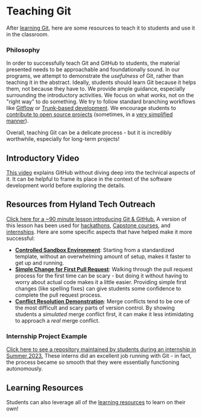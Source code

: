 # Teaching Git
After [learning Git](LearningGit.md), here are some resources to teach it to students and use it in the classroom.

### Philosophy
In order to successfully teach Git and GitHub to students, the material presented needs to be approachable and foundationally sound. In our programs, we attempt to demonstrate the _usefulness_ of Git, rather than teaching it in the abstract. Ideally, students should learn Git because it helps them, not because they have to. We provide ample guidance, especially surrounding the introductory activities. We focus on what _works_, not on the "right way" to do something. We try to follow standard branching workflows like [Gitflow](https://www.atlassian.com/git/tutorials/comparing-workflows/gitflow-workflow) or [Trunk-based development](https://www.atlassian.com/continuous-delivery/continuous-integration/trunk-based-development). We encourage students to [contribute to open source projects](https://docs.github.com/en/get-started/exploring-projects-on-github/contributing-to-a-project) (sometimes, in a [very simplified manner](https://github.com/firstcontributions/first-contributions?tab=readme-ov-file#first-contributions)).

Overall, teaching Git can be a delicate process - but it is incredibly worthwhile, especially for long-term projects!

## Introductory Video
[This video](https://www.youtube.com/watch?v=w3jLJU7DT5E) explains GitHub without diving deep into the technical aspects of it. It can be helpful to frame its place in the context of the software development world before exploring the details.  

## Resources from Hyland Tech Outreach
[Click here for a ~90 minute lesson introducing Git & GitHub.](https://github.com/hytechclub/capstone/blob/master/GitHubLesson/README.md#git--github) A version of this lesson has been used for [hackathons](https://hylandtechoutreach.github.io/hackathon/), [Capstone courses](https://hylandtechclub.com/capstone/), and [internships](https://hylandtechoutreach.github.io/peeke-internship-2023/). Here are some specific aspects that have helped make it more successful:

- [**Controlled Sandbox Environment**](https://github.com/hto-projects/gitflow-template): Starting from a standardized template, without an overwhelming amount of setup, makes it faster to get up and running.
- [**Simple Change for First Pull Request**](https://hylandtechclub.com/capstone/GitHubLesson/PullRequestFollowAlong.html): Walking through the pull request process for the first time can be scary - but doing it without having to worry about actual code makes it a little easier. Providing simple first changes (like spelling fixes) can give students some confidence to complete the pull request process.
- [**Conflict Resolution Demonstration**](https://hylandtechclub.com/capstone/GitHubLesson/MergeChanges.html): Merge conflicts tend to be one of the most difficult and scary parts of version control. By showing students a _simulated_ merge conflict first, it can make it less intimidating to approach a _real_ merge conflict.

### Internship Project Example
[Click here to see a repository maintained by students during an internship in Summer 2023.](https://github.com/hto-projects/friendivia) These interns did an excellent job running with Git - in fact, the process became so smooth that they were essentially functioning autonomously.

## Learning Resources
Students can also leverage all of the [learning resources](LearningGit.md) to learn on their own!
